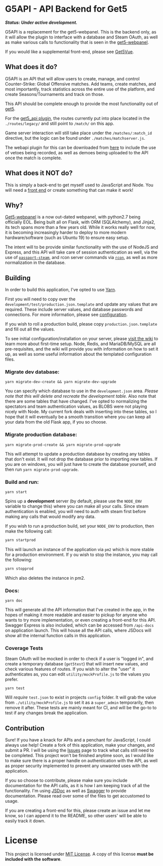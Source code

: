 # G5API - API Backend for Get5
_**Status: Under active development.**_

G5API is a replacement for the get5-webpanel. This is the backend only, as it will allow the plugin to interface with a database and Steam OAuth, as well as make various calls to functionality that is seen in the [get5-webpanel](https://github.com/phlexplexico/get5-webpanel).

If you would like a supplemental front-end, please see [Get5Vue](https://github.com/phlexplexico/g5v).


## What does it do?
G5API is an API that will allow users to create, manage, and control Counter-Strike: Global Offensive matches. Add teams, create matches, and most importantly, track statistics across the entire use of the platform, and create Seasons/Tournaments and track on those.  

This API should be complete enough to provide the most functionality out of [get5](https://github.com/splewis/get5).

For the [get5_api plugin](https://github.com/PhlexPlexico/get5-webapi), the routes currently put into place located in the `./routes/legacy/` and still point to `/match/` on this app.

Game server interaction will still take place under the `/matches/:match_id` directive, but the logic can be found under `./matches/matchserver.js`.

The webapi plugin for this can be downloaded from [here](https://github.com/PhlexPlexico/get5-webapi) to include the use of vetoes being recorded, as well as demoes being uploaded to the API once the match is complete.

## What does it NOT do?
This is simply a back-end to get myself used to JavaScript and Node. You will need a [front end](https://github.com/phlexplexico/g5v) or create something that can make it work! 

## Why?
[Get5-webpanel](https://github.com/phlexplexico/get5-webpanel) is a now out-dated webpanel, with python2.7 being officially EOL. Being built all on Flask, with ORM (SQLAlchemy), and Jinja2, its tech spans more than a few years old. While it works really well for now, it is becoming increasingly harder to deploy to more modern hardware/software (such as Ubuntu 19) to ensure easy setup.

The intent will to be provide similar functionality with the use of NodeJS and Express, and this API will take care of session authentication as well, via the use of [`passport-steam`](https://github.com/liamcurry/passport-steam), and rcon server commands via [`rcon`](https://github.com/pushrax/node-rcon), as well as more normalization in the database.

## Building
In order to build this application, I've opted to use [Yarn](https://yarnpkg.com/lang/en/).

First you will need to copy over the ```development/test/production.json.template``` and update any values that are required. These include server values, and database passwords and connections. For more information, please see [configuration](https://github.com/PhlexPlexico/G5API/wiki/Configuration).

If you wish to roll a production build, please copy ```production.json.template``` and fill out all the values.

To see initial configuration/installation on your server, please [visit the wiki](https://github.com/PhlexPlexico/G5API/wiki/) to learn more about first-time setup. Node, Redis, and MariaDB/MySQL are all pre-requisites, and the wiki will provide you with information on how to set it up, as well as some useful information about the templated configuration files.

### Migrate dev database: 
```yarn migrate-dev-create && yarn migrate-dev-upgrade```

You can specify which database to use in the `development.json` area. *Please note that this will delete and recreate the development table.* Also note that there are some tables that have changed. I've opted to normalizing the spectators and team authentication values, as BLOBS were not playing nicely with Node. My current fork deals with inserting into these tables, so I hope that it will eventually be a smooth transition where you can keep all your data from the old Flask app, if you so choose.

### Migrate production database:
```yarn migrate-prod-create && yarn migrate-prod-upgrade```

This will attempt to update a production database by creating any tables that don't exist. It will not drop the database prior to importing new tables. If you are on windows, you will just have to create the database yourself, and then run `yarn migrate-prod-upgrade`.

### Build and run: 
```yarn start``` 

Spins up a **development** server (by default, please use the `NODE_ENV` variable to change this) where you can make all your calls. Since steam authentication is enabled, you will need to auth with steam first before making any calls that would modify any data.

If you wish to run a production build, set your `NODE_ENV` to production, then make the following call:

```bash
yarn startprod
```

This will launch an instance of the application via `pm2` which is more stable for a production environment. If y ou wish to stop the instance, you may call the following:

```bash
yarn stopprod
```
Which also deletes the instance in pm2.

### Docs: 
```yarn doc```

This will generate all the API information that I've created in the app, in the hopes of making it more readable and easier to pickup for anyone who wants to try more implementation, or even creating a front-end for this API. Swagger Express is also included, which can be accessed from `/api-docs` on application launch. This will house all the API calls, where JSDocs will show all the internal function calls in this application.

### Coverage Tests
Steam OAuth will be mocked in order to check if a user is "logged in", and create a temporary database (`get5test`) that will insert new values, and check various features of routes. If you wish to alter the "user" it authenticates as, you can edit `utility/mockProfile.js` to the values you prefer.

```yarn test```

Will *require* `test.json` to exist in projects `config` folder. It will grab the value from `./utility/mockProfile.js` to set it as a `super_admin` temporarily, then remove it after. These tests are mainly meant for CI, and will be the go-to to test if any changes break the application.

## Contribution
Sure! If you have a knack for APIs and a penchant for JavaScript, I could always use help! Create a fork of this application, make your changes, and submit a PR. I will be using the [Issues](https://github.com/g5api/issues) page to track what calls still need to be completed. This project won't be finished anytime soon, as I would like to make sure there is a proper handle on authentication with the API, as well as proper security implemented to prevent any unwanted uses with the application. 

If you so choose to contribute, please make sure you include documentation for the API calls, as it is how I am keeping track of all the functionality. I'm using [JSDoc](https://devdocs.io/jsdoc/) as well as [Swagger](https://swagger.io) to provide documentation. Please read over some of the files to get accustomed to usage.

If you are creating a front-end for this, please create an issue and let me know, so I can append it to the README, so other users' will be able to easily track it down.

# License
This project is licensed under [MIT License](http://opensource.org/licenses/MIT). A copy of this license **must be included with the software**.
